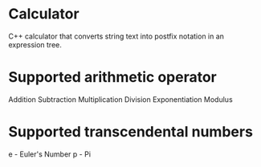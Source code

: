 # Calculator
C++ calculator that converts string text into postfix notation in an expression tree.

# Supported arithmetic operator
Addition
Subtraction
Multiplication
Division
Exponentiation
Modulus

# Supported transcendental numbers
e - Euler's Number
p - Pi
